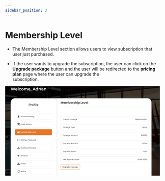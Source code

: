 ```yaml
---
sidebar_position: 3
---
```



# Membership Level

- The Membership Level section allows users to view subscription that user just purchased.

- If the user wants to upgrade the subscription, the user can click on the **Upgrade package** button and the user will be redirected to the **pricing plan** page where the user can upgrade the  
subscription.

![member](./img/2.png)